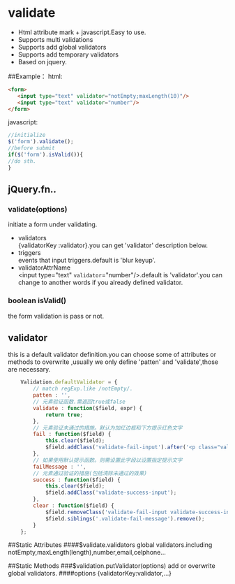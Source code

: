 # validate
* Html attribute mark + javascript.Easy to use.<br/>
* Supports multi validations  <br/>
* Supports add global validators<br/>
* Supports add temporary validators<br/>
* Based on jquery. <br/>

##Example：
html:
```html
<form>
   <input type="text" validator="notEmpty;maxLength(10)"/>
   <input type="text" validator="number"/>
</form>
```
javascript:
```javascript
//initialize
$('form').validate();
//before submit
if($('form').isValid()){
//do sth.
}
```
## jQuery.fn..

###  validate(options)
initiate a form under validating. 
* validators <br/>
{validatorKey :validator}.you can get 'validator' description below.
* triggers <br/>
events that input triggers.default is 'blur keyup'.
* validatorAttrName <br/>
<input type="text" `validator`="number"/>.default is 'validator'.you can change to another words if you already defined validator.

###  boolean isValid()
the form validation is pass or not.

## validator
this is a default validator definition.you can choose some of attributes or methods to overwrite ,usually we only define 'patten' and 'validate',those are necessary.
```javascript
	Validation.defaultValidator = {
		// match regExp.like /notEmpty/.
		patten : '',
		// 元素验证函数.需返回true或false
		validate : function($field, expr) {
			return true;
		},
		// 元素验证未通过的措施。默认为加红边框和下方提示红色文字
		fail : function($field) {
			this.clear($field);
			$field.addClass('validate-fail-input').after('<p class="validate-fail-message">' + this.failMessage + '</p>');
		},
		// 如果使用默认提示函数。则需设置此字段以设置指定提示文字
		failMessage : '',
		// 元素通过验证的措施(包括清除未通过的效果)
		success : function($field) {
			this.clear($field);
			$field.addClass('validate-success-input');
		},
		clear : function($field) {
			$field.removeClass('validate-fail-input validate-success-input');
			$field.siblings('.validate-fail-message').remove();
		}
	};
```

##Static Attributes
####$validate.validators
global validators.including notEmpty,maxLength(length),number,email,celphone...

##Static Methods
###$validation.putValidator(options)
add or overwrite global validators.
####options
{validatorKey:validator,...}




